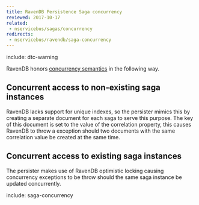 ```yaml
---
title: RavenDB Persistence Saga concurrency
reviewed: 2017-10-17
related:
 - nservicebus/sagas/concurrency
redirects:
 - nservicebus/ravendb/saga-concurrency
---
```


include: dtc-warning

RavenDB honors [concurrency semantics](/nservicebus/sagas/concurrency.md) in the following way.


## Concurrent access to non-existing saga instances

RavenDB lacks support for unique indexes, so the persister mimics this by creating a separate document for each saga to serve this purpose. The key of this document is set to the value of the correlation property, this causes RavenDB to throw a exception should two documents with the same correlation value be created at the same time.


## Concurrent access to existing saga instances

The persister makes use of RavenDB optimistic locking causing concurrency exceptions to be throw should the same saga instance be updated concurrently.

include: saga-concurrency
